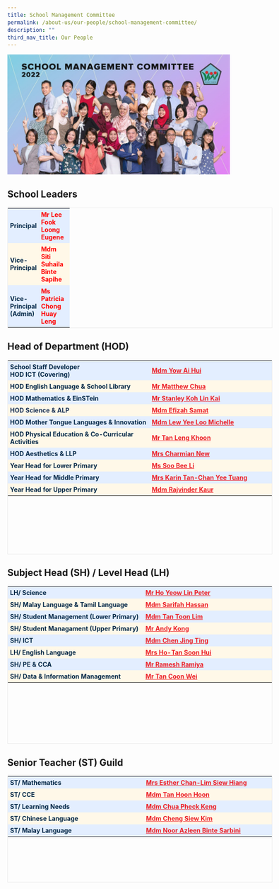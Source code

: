 ```yaml
---
title: School Management Committee
permalink: /about-us/our-people/school-management-committee/
description: ""
third_nav_title: Our People
---
```

![School Management Committee](/images/School%20Management%20Committee.jpeg)

School Leaders
--------------





<table class="iveo_table ive_eobj_center ives_tab_1" style="margin: auto; outline: 0px; padding: 0px; clear: both; border: 1px solid rgb(234, 234, 234); border-collapse: collapse; width: 600px;"><tbody style="margin: 0px; outline: 0px; padding: 0px;"><tr style="margin: 0px; outline: 0px; padding: 0px;"><td style="margin: 0px; outline: 0px; padding: 5px; text-align: left; background: rgb(227, 238, 255); color: rgb(4, 40, 71);"><b style="margin: 0px; outline: 0px; padding: 0px;">Principal</b></td><td style="margin: 0px; outline: 0px; padding: 5px; text-align: left; background: rgb(227, 238, 255); color: rgb(4, 40, 71);"><b style="margin: 0px; outline: 0px; padding: 0px;"><font color="#ff0000" style="margin: 0px; outline: 0px; padding: 0px;">Mr Lee Fook Loong Eugene</font></b></td></tr><tr style="margin: 0px; outline: 0px; padding: 0px;"><td style="margin: 0px; outline: 0px; padding: 5px; text-align: left; background: rgb(255, 248, 232); color: rgb(4, 40, 71); width: 60px;"><b style="margin: 0px; outline: 0px; padding: 0px;">Vice-Principal</b></td><td style="margin: 0px; outline: 0px; padding: 5px; text-align: left; background: rgb(255, 248, 232); color: rgb(4, 40, 71); width: 60px;"><b style="margin: 0px; outline: 0px; padding: 0px;"><font color="#ff0000" style="margin: 0px; outline: 0px; padding: 0px;">Mdm Siti Suhaila Binte Sapihe</font></b></td></tr><tr style="margin: 0px; outline: 0px; padding: 0px;"><td style="margin: 0px; outline: 0px; padding: 5px; text-align: left; background: rgb(227, 238, 255); color: rgb(4, 40, 71); width: 60px;"><b style="margin: 0px; outline: 0px; padding: 0px;">Vice-Principal (Admin)</b></td><td style="margin: 0px; outline: 0px; padding: 5px; text-align: left; background: rgb(227, 238, 255); color: rgb(4, 40, 71); width: 60px;"><b style="margin: 0px; outline: 0px; padding: 0px;"><font color="#ff0000" style="margin: 0px; outline: 0px; padding: 0px;">Ms Patricia Chong Huay Leng</font></b></td></tr></tbody></table>

Head of Department (HOD)
------------------------

<table class="iveo_table ives_tab_1 ive_eobj_center" style="margin: auto; outline: 0px; padding: 0px; clear: both; border: 1px solid rgb(234, 234, 234); border-collapse: collapse; text-align: justify; background-color: initial; width: 600px; height: 439px;"><tbody style="margin: 0px; outline: 0px; padding: 0px;"><tr style="margin: 0px; outline: 0px; padding: 0px;"><td style="margin: 0px; outline: 0px; padding: 5px; text-align: left; background: rgb(227, 238, 255); color: rgb(4, 40, 71); width: 469px;"><b style="margin: 0px; outline: 0px; padding: 0px;">School Staff Developer<br style="margin: 0px; outline: 0px; padding: 0px;">HOD ICT (Covering)</b></td><td style="margin: 0px; outline: 0px; padding: 5px; text-align: left; background: rgb(227, 238, 255); color: rgb(4, 40, 71); width: 410px;"><b style="margin: 0px; outline: 0px; padding: 0px;"><a href="mailto:yow_ai_hui@moe.edu.sg" target="" style="margin: 0px; outline: 0px; padding: 0px; color: rgb(236, 31, 38); text-decoration: underline; text-align: justify;">Mdm Yow Ai Hui</a><br style="margin: 0px; outline: 0px; padding: 0px;"></b></td></tr><tr style="margin: 0px; outline: 0px; padding: 0px;"><td style="margin: 0px; outline: 0px; padding: 5px; text-align: left; background: rgb(255, 248, 232); color: rgb(4, 40, 71);"><b style="margin: 0px; outline: 0px; padding: 0px;">HOD English Language &amp; School Library</b></td><td style="margin: 0px; outline: 0px; padding: 5px; text-align: left; background: rgb(255, 248, 232); color: rgb(4, 40, 71);"><b style="margin: 0px; outline: 0px; padding: 0px;"><span style="margin: 0px; outline: 0px; padding: 0px; color: rgb(28, 52, 88); text-align: justify;"><a href="mailto:matthew_chua_cheng_qian@moe.edu.sg" target="" style="margin: 0px; outline: 0px; padding: 0px; color: rgb(236, 31, 38); text-decoration: underline;">Mr Matthew Chua</a></span></b></td></tr><tr style="margin: 0px; outline: 0px; padding: 0px;"><td style="margin: 0px; outline: 0px; padding: 5px; text-align: left; background: rgb(227, 238, 255); color: rgb(4, 40, 71);"><b style="margin: 0px; outline: 0px; padding: 0px;">HOD Mathematics &amp; EinSTein</b></td><td style="margin: 0px; outline: 0px; padding: 5px; text-align: left; background: rgb(227, 238, 255); color: rgb(4, 40, 71);"><b style="margin: 0px; outline: 0px; padding: 0px;"><span style="margin: 0px; outline: 0px; padding: 0px; color: rgb(28, 52, 88); text-align: justify;"><a href="mailto:koh_lin_kai@moe.edu.sg" target="" style="margin: 0px; outline: 0px; padding: 0px; color: rgb(236, 31, 38); text-decoration: underline;">Mr Stanley Koh Lin Kai</a></span></b></td></tr><tr style="margin: 0px; outline: 0px; padding: 0px;"><td style="margin: 0px; outline: 0px; padding: 5px; text-align: left; background: rgb(255, 248, 232); color: rgb(4, 40, 71);"><span style="margin: 0px; outline: 0px; padding: 0px; color: rgb(28, 52, 88); text-align: justify;"><b style="margin: 0px; outline: 0px; padding: 0px;">HOD Science &amp; ALP</b></span><br style="margin: 0px; outline: 0px; padding: 0px;"></td><td style="margin: 0px; outline: 0px; padding: 5px; text-align: left; background: rgb(255, 248, 232); color: rgb(4, 40, 71);"><b style="margin: 0px; outline: 0px; padding: 0px; color: rgb(28, 52, 88); text-align: justify;"><a href="mailto:efizah_samat@moe.edu.sg" target="" style="margin: 0px; outline: 0px; padding: 0px; color: rgb(236, 31, 38); text-decoration: underline;">Mdm Efizah Samat</a></b></td></tr><tr style="margin: 0px; outline: 0px; padding: 0px;"><td style="margin: 0px; outline: 0px; padding: 5px; text-align: left; background: rgb(227, 238, 255); color: rgb(4, 40, 71);"><b style="margin: 0px; outline: 0px; padding: 0px;">HOD Mother Tongue Languages &amp; Innovation</b></td><td style="margin: 0px; outline: 0px; padding: 5px; text-align: left; background: rgb(227, 238, 255); color: rgb(4, 40, 71);"><b style="margin: 0px; outline: 0px; padding: 0px; color: rgb(28, 52, 88); text-align: justify;"><a href="mailto:lew_yee_loo_michelle@moe.edu.sg" target="" style="margin: 0px; outline: 0px; padding: 0px; color: rgb(236, 31, 38); text-decoration: underline;">Mdm Lew Yee Loo Michelle</a></b></td></tr><tr style="margin: 0px; outline: 0px; padding: 0px;"><td style="margin: 0px; outline: 0px; padding: 5px; text-align: left; background: rgb(255, 248, 232); color: rgb(4, 40, 71);"><b style="margin: 0px; outline: 0px; padding: 0px;">HOD Physical Education &amp; Co-Curricular Activities</b></td><td style="margin: 0px; outline: 0px; padding: 5px; text-align: left; background: rgb(255, 248, 232); color: rgb(4, 40, 71);"><b style="margin: 0px; outline: 0px; padding: 0px; color: rgb(28, 52, 88); text-align: justify;"><a href="mailto:tan_leng_khoon@moe.edu.sg" target="" style="margin: 0px; outline: 0px; padding: 0px; color: rgb(236, 31, 38); text-decoration: underline;">Mr Tan Leng Khoon</a></b></td></tr><tr style="margin: 0px; outline: 0px; padding: 0px;"><td style="margin: 0px; outline: 0px; padding: 5px; text-align: left; background: rgb(227, 238, 255); color: rgb(4, 40, 71);"><b style="margin: 0px; outline: 0px; padding: 0px;">HOD Aesthetics &amp; LLP</b></td><td style="margin: 0px; outline: 0px; padding: 5px; text-align: left; background: rgb(227, 238, 255); color: rgb(4, 40, 71);"><b style="margin: 0px; outline: 0px; padding: 0px; color: rgb(28, 52, 88); text-align: justify;"><a href="mailto:lee_lufang_charmian@moe.edu.sg" target="" style="margin: 0px; outline: 0px; padding: 0px; color: rgb(236, 31, 38); text-decoration: underline;">Mrs Charmian New</a></b></td></tr><tr style="margin: 0px; outline: 0px; padding: 0px;"><td style="margin: 0px; outline: 0px; padding: 5px; text-align: left; background: rgb(255, 248, 232); color: rgb(4, 40, 71);"><b style="margin: 0px; outline: 0px; padding: 0px;">Year Head for Lower Primary</b></td><td style="margin: 0px; outline: 0px; padding: 5px; text-align: left; background: rgb(255, 248, 232); color: rgb(4, 40, 71);"><a href="mailto:soo_bee_li@moe.edu.sg" target="" style="margin: 0px; outline: 0px; padding: 0px; color: rgb(236, 31, 38); text-decoration: underline;"><b style="margin: 0px; outline: 0px; padding: 0px;">Ms Soo Bee Li</b></a></td></tr><tr style="margin: 0px; outline: 0px; padding: 0px;"><td style="margin: 0px; outline: 0px; padding: 5px; text-align: left; background: rgb(227, 238, 255); color: rgb(4, 40, 71);"><b style="margin: 0px; outline: 0px; padding: 0px;">Year Head for Middle Primary</b></td><td style="margin: 0px; outline: 0px; padding: 5px; text-align: left; background: rgb(227, 238, 255); color: rgb(4, 40, 71);"><a href="mailto:chan_yee_tuang@moe.edu.sg" target="" style="margin: 0px; outline: 0px; padding: 0px; color: rgb(236, 31, 38); text-decoration: underline;"><b style="margin: 0px; outline: 0px; padding: 0px;">Mrs Karin Tan-Chan Yee Tuang</b></a></td></tr><tr style="margin: 0px; outline: 0px; padding: 0px;"><td style="margin: 0px; outline: 0px; padding: 5px; text-align: left; background: rgb(255, 248, 232); color: rgb(4, 40, 71);"><b style="margin: 0px; outline: 0px; padding: 0px;">Year Head for Upper Primary</b></td><td style="margin: 0px; outline: 0px; padding: 5px; text-align: left; background: rgb(255, 248, 232); color: rgb(4, 40, 71);"><a href="mailto:Rajvinder_kaur@moe.edu.sg" target="" style="margin: 0px; outline: 0px; padding: 0px; color: rgb(236, 31, 38); text-decoration: underline;"><b style="margin: 0px; outline: 0px; padding: 0px;">Mdm Rajvinder Kaur</b></a></td></tr></tbody></table>

Subject Head (SH) / Level Head (LH)
-----------------------------------

<table class="iveo_table ive_eobj_center ives_tab_1" style="margin: auto; outline: 0px; padding: 0px; clear: both; border: 1px solid rgb(234, 234, 234); border-collapse: collapse; width: 600px; height: 357px;"><tbody style="margin: 0px; outline: 0px; padding: 0px;"><tr style="margin: 0px; outline: 0px; padding: 0px;"><td style="margin: 0px; outline: 0px; padding: 5px; text-align: left; background: rgb(227, 238, 255); color: rgb(4, 40, 71); width: 438px;"><b style="margin: 0px; outline: 0px; padding: 0px;">LH/ Science</b></td><td style="margin: 0px; outline: 0px; padding: 5px; text-align: left; background: rgb(227, 238, 255); color: rgb(4, 40, 71); width: 436px;"><a href="mailto:ho_yeow_lin_peter@moe.edu.sg" target="" style="margin: 0px; outline: 0px; padding: 0px; color: rgb(236, 31, 38); text-decoration: underline;"><b style="margin: 0px; outline: 0px; padding: 0px;">Mr Ho Yeow Lin Peter</b></a></td></tr><tr style="margin: 0px; outline: 0px; padding: 0px;"><td style="margin: 0px; outline: 0px; padding: 5px; text-align: left; background: rgb(255, 248, 232); color: rgb(4, 40, 71); width: 60px;"><b style="margin: 0px; outline: 0px; padding: 0px;">SH/ Malay Language &amp; Tamil Language</b></td><td style="margin: 0px; outline: 0px; padding: 5px; text-align: left; background: rgb(255, 248, 232); color: rgb(4, 40, 71); width: 60px;"><a href="mailto:sarifah_hassan@moe.edu.sg" target="" style="margin: 0px; outline: 0px; padding: 0px; color: rgb(236, 31, 38); text-decoration: underline;"><b style="margin: 0px; outline: 0px; padding: 0px;">Mdm Sarifah Hassan</b></a></td></tr><tr style="margin: 0px; outline: 0px; padding: 0px;"><td style="margin: 0px; outline: 0px; padding: 5px; text-align: left; background: rgb(227, 238, 255); color: rgb(4, 40, 71);"><b style="margin: 0px; outline: 0px; padding: 0px;">SH/ Student Management (Lower Primary)</b></td><td style="margin: 0px; outline: 0px; padding: 5px; text-align: left; background: rgb(227, 238, 255); color: rgb(4, 40, 71);"><a href="mailto:tan_toon_lim@moe.edu.sg" target="" style="margin: 0px; outline: 0px; padding: 0px; color: rgb(236, 31, 38); text-decoration: underline;"><b style="margin: 0px; outline: 0px; padding: 0px;">Mdm Tan Toon Lim</b></a></td></tr><tr style="margin: 0px; outline: 0px; padding: 0px;"><td style="margin: 0px; outline: 0px; padding: 5px; text-align: left; background: rgb(255, 248, 232); color: rgb(4, 40, 71);"><b style="margin: 0px; outline: 0px; padding: 0px;">SH/ Student Managament (Upper Primary)</b></td><td style="margin: 0px; outline: 0px; padding: 5px; text-align: left; background: rgb(255, 248, 232); color: rgb(4, 40, 71);"><a href="mailto:kong_wai_leong@moe.edu.sg" target="" style="margin: 0px; outline: 0px; padding: 0px; color: rgb(236, 31, 38); text-decoration: underline;"><b style="margin: 0px; outline: 0px; padding: 0px;">Mr Andy Kong</b></a></td></tr><tr style="margin: 0px; outline: 0px; padding: 0px;"><td style="margin: 0px; outline: 0px; padding: 5px; text-align: left; background: rgb(227, 238, 255); color: rgb(4, 40, 71);"><b style="margin: 0px; outline: 0px; padding: 0px;">SH/ ICT</b></td><td style="margin: 0px; outline: 0px; padding: 5px; text-align: left; background: rgb(227, 238, 255); color: rgb(4, 40, 71);"><a href="mailto:chen_jing_ting@moe.edu.sg" target="" style="margin: 0px; outline: 0px; padding: 0px; color: rgb(236, 31, 38); text-decoration: underline;"><b style="margin: 0px; outline: 0px; padding: 0px;">Mdm Chen Jing Ting</b></a></td></tr><tr style="margin: 0px; outline: 0px; padding: 0px;"><td style="margin: 0px; outline: 0px; padding: 5px; text-align: left; background: rgb(255, 248, 232); color: rgb(4, 40, 71);"><b style="margin: 0px; outline: 0px; padding: 0px;">LH/ English Language</b></td><td style="margin: 0px; outline: 0px; padding: 5px; text-align: left; background: rgb(255, 248, 232); color: rgb(4, 40, 71);"><a href="mailto:tan_soon_hui_a@moe.edu.sg" target="" style="margin: 0px; outline: 0px; padding: 0px; color: rgb(236, 31, 38); text-decoration: underline;"><b style="margin: 0px; outline: 0px; padding: 0px;">Mrs Ho-Tan Soon Hui</b></a></td></tr><tr style="margin: 0px; outline: 0px; padding: 0px;"><td style="margin: 0px; outline: 0px; padding: 5px; text-align: left; background: rgb(227, 238, 255); color: rgb(4, 40, 71);"><b style="margin: 0px; outline: 0px; padding: 0px;">SH/ PE &amp; CCA</b></td><td style="margin: 0px; outline: 0px; padding: 5px; text-align: left; background: rgb(227, 238, 255); color: rgb(4, 40, 71);"><a href="mailto:ramesh_ramiya@moe.edu.sg" target="" style="margin: 0px; outline: 0px; padding: 0px; color: rgb(236, 31, 38); text-decoration: underline;"><b style="margin: 0px; outline: 0px; padding: 0px;">Mr Ramesh Ramiya</b></a></td></tr><tr style="margin: 0px; outline: 0px; padding: 0px;"><td style="margin: 0px; outline: 0px; padding: 5px; text-align: left; background: rgb(255, 248, 232); color: rgb(4, 40, 71);"><b style="margin: 0px; outline: 0px; padding: 0px;">SH/ Data &amp; Information Management</b></td><td style="margin: 0px; outline: 0px; padding: 5px; text-align: left; background: rgb(255, 248, 232); color: rgb(4, 40, 71);"><a href="mailto:tan_coon_wei@moe.edu.sg" target="" style="margin: 0px; outline: 0px; padding: 0px; color: rgb(236, 31, 38); text-decoration: underline;"><b style="margin: 0px; outline: 0px; padding: 0px;">Mr Tan Coon Wei</b></a></td></tr></tbody></table>

Senior Teacher (ST) Guild
-------------------------

<table class="iveo_table ive_eobj_center ives_tab_1" style="margin: auto; outline: 0px; padding: 0px; clear: both; border: 1px solid rgb(234, 234, 234); border-collapse: collapse; width: 600px; height: 241px;"><tbody style="margin: 0px; outline: 0px; padding: 0px;"><tr style="margin: 0px; outline: 0px; padding: 0px;"><td style="margin: 0px; outline: 0px; padding: 5px; text-align: left; background: rgb(227, 238, 255); color: rgb(4, 40, 71); width: 443px;"><b style="margin: 0px; outline: 0px; padding: 0px;">ST/ Mathematics</b></td><td style="margin: 0px; outline: 0px; padding: 5px; text-align: left; background: rgb(227, 238, 255); color: rgb(4, 40, 71); width: 441px;"><a href="mailto:lim_siew_hiang@moe.edu.sg" target="" style="margin: 0px; outline: 0px; padding: 0px; color: rgb(236, 31, 38); text-decoration: underline;"><b style="margin: 0px; outline: 0px; padding: 0px;">Mrs Esther Chan-Lim Siew Hiang</b></a></td></tr><tr style="margin: 0px; outline: 0px; padding: 0px;"><td style="margin: 0px; outline: 0px; padding: 5px; text-align: left; background: rgb(255, 248, 232); color: rgb(4, 40, 71); width: 60px;"><b style="margin: 0px; outline: 0px; padding: 0px;">ST/ CCE</b></td><td style="margin: 0px; outline: 0px; padding: 5px; text-align: left; background: rgb(255, 248, 232); color: rgb(4, 40, 71); width: 60px;"><a href="mailto:tan_hoon_hoon_b@moe.edu.sg" target="" style="margin: 0px; outline: 0px; padding: 0px; color: rgb(236, 31, 38); text-decoration: underline;"><b style="margin: 0px; outline: 0px; padding: 0px;">Mdm Tan Hoon Hoon</b></a></td></tr><tr style="margin: 0px; outline: 0px; padding: 0px;"><td style="margin: 0px; outline: 0px; padding: 5px; text-align: left; background: rgb(227, 238, 255); color: rgb(4, 40, 71);"><b style="margin: 0px; outline: 0px; padding: 0px;">ST/ Learning Needs</b></td><td style="margin: 0px; outline: 0px; padding: 5px; text-align: left; background: rgb(227, 238, 255); color: rgb(4, 40, 71);"><b style="margin: 0px; outline: 0px; padding: 0px;"><a href="mailto:chua_pheck_keng@moe.edu.sg" target="" style="margin: 0px; outline: 0px; padding: 0px; color: rgb(236, 31, 38); text-decoration: underline;">Mdm Chua Pheck Keng</a><br style="margin: 0px; outline: 0px; padding: 0px;"></b></td></tr><tr style="margin: 0px; outline: 0px; padding: 0px;"><td style="margin: 0px; outline: 0px; padding: 5px; text-align: left; background: rgb(255, 248, 232); color: rgb(4, 40, 71);"><b style="margin: 0px; outline: 0px; padding: 0px;">ST/ Chinese Language</b></td><td style="margin: 0px; outline: 0px; padding: 5px; text-align: left; background: rgb(255, 248, 232); color: rgb(4, 40, 71);"><a href="mailto:cheng_siew_kim@moe.gov.sg" target="" style="margin: 0px; outline: 0px; padding: 0px; color: rgb(236, 31, 38); text-decoration: underline;"><b style="margin: 0px; outline: 0px; padding: 0px;">Mdm Cheng Siew Kim</b></a></td></tr><tr style="margin: 0px; outline: 0px; padding: 0px;"><td style="margin: 0px; outline: 0px; padding: 5px; text-align: left; background: rgb(227, 238, 255); color: rgb(4, 40, 71);"><b style="margin: 0px; outline: 0px; padding: 0px;">ST/ Malay Language</b></td><td style="margin: 0px; outline: 0px; padding: 5px; text-align: left; background: rgb(227, 238, 255); color: rgb(4, 40, 71);"><a href="mailto:noor_azleen_sarbini@moe.edu.sg" target="" style="margin: 0px; outline: 0px; padding: 0px; color: rgb(236, 31, 38); text-decoration: underline;"><b style="margin: 0px; outline: 0px; padding: 0px;">Mdm Noor Azleen Binte Sarbini</b></a></td></tr></tbody></table>